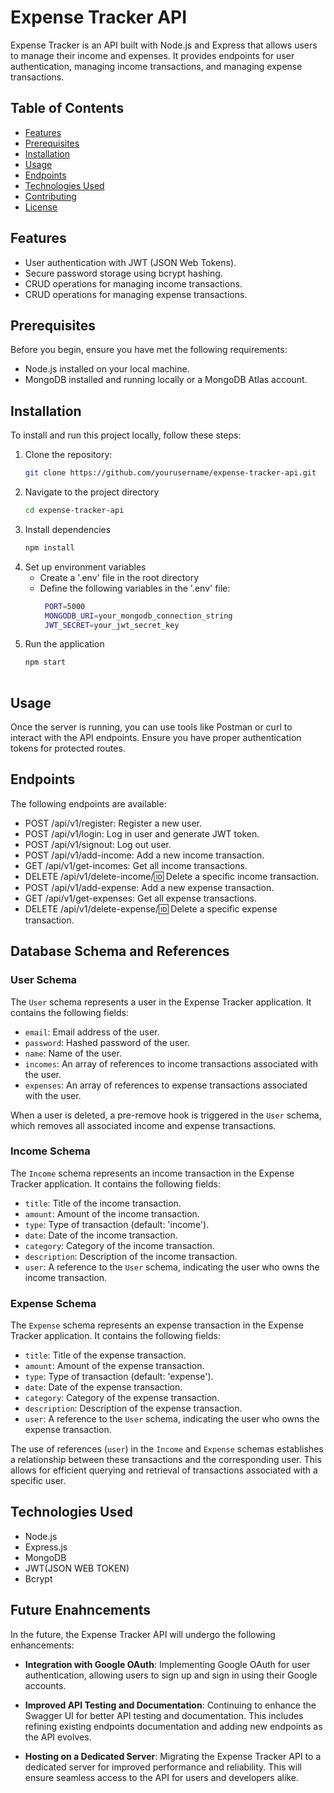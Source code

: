 # Expense Tracker API

Expense Tracker is an API built with Node.js and Express that allows users to manage their income and expenses. It provides endpoints for user authentication, managing income transactions, and managing expense transactions.

## Table of Contents

- [Features](#features)
- [Prerequisites](#prerequisites)
- [Installation](#installation)
- [Usage](#usage)
- [Endpoints](#endpoints)
- [Technologies Used](#technologies-used)
- [Contributing](#contributing)
- [License](#license)

## Features

- User authentication with JWT (JSON Web Tokens).
- Secure password storage using bcrypt hashing.
- CRUD operations for managing income transactions.
- CRUD operations for managing expense transactions.

## Prerequisites

Before you begin, ensure you have met the following requirements:

- Node.js installed on your local machine.
- MongoDB installed and running locally or a MongoDB Atlas account.

## Installation

To install and run this project locally, follow these steps:

1. Clone the repository:
   ```bash
   git clone https://github.com/yourusername/expense-tracker-api.git
2. Navigate to the project directory
   ```bash
   cd expense-tracker-api
3. Install dependencies
   ```bash
   npm install
4. Set up environment variables
   - Create a '.env' file in the root directory
   - Define the following variables in the '.env' file:
     ```bash
      PORT=5000
      MONGODB_URI=your_mongodb_connection_string
      JWT_SECRET=your_jwt_secret_key
5. Run the application
   ```bash
   npm start
 
 ## Usage
 Once the server is running, you can use tools like Postman or curl to interact with the API endpoints. Ensure 
 you have proper authentication tokens for protected routes.

 ## Endpoints
 The following endpoints are available:
 - POST /api/v1/register: Register a new user.
 - POST /api/v1/login: Log in user and generate JWT token.
 - POST /api/v1/signout: Log out user.
 - POST /api/v1/add-income: Add a new income transaction.
 - GET /api/v1/get-incomes: Get all income transactions.
 - DELETE /api/v1/delete-income/:id: Delete a specific income transaction.
 - POST /api/v1/add-expense: Add a new expense transaction.
 - GET /api/v1/get-expenses: Get all expense transactions.
 - DELETE /api/v1/delete-expense/:id: Delete a specific expense transaction.

## Database Schema and References

### User Schema

The `User` schema represents a user in the Expense Tracker application. It contains the following fields:

- `email`: Email address of the user.
- `password`: Hashed password of the user.
- `name`: Name of the user.
- `incomes`: An array of references to income transactions associated with the user.
- `expenses`: An array of references to expense transactions associated with the user.

When a user is deleted, a pre-remove hook is triggered in the `User` schema, which removes all associated income and expense transactions.

### Income Schema

The `Income` schema represents an income transaction in the Expense Tracker application. It contains the following fields:

- `title`: Title of the income transaction.
- `amount`: Amount of the income transaction.
- `type`: Type of transaction (default: 'income').
- `date`: Date of the income transaction.
- `category`: Category of the income transaction.
- `description`: Description of the income transaction.
- `user`: A reference to the `User` schema, indicating the user who owns the income transaction.

### Expense Schema

The `Expense` schema represents an expense transaction in the Expense Tracker application. It contains the following fields:

- `title`: Title of the expense transaction.
- `amount`: Amount of the expense transaction.
- `type`: Type of transaction (default: 'expense').
- `date`: Date of the expense transaction.
- `category`: Category of the expense transaction.
- `description`: Description of the expense transaction.
- `user`: A reference to the `User` schema, indicating the user who owns the expense transaction.

The use of references (`user`) in the `Income` and `Expense` schemas establishes a relationship between these transactions and the corresponding user. This allows for efficient querying and retrieval of transactions associated with a specific user.


## Technologies Used
- Node.js
- Express.js
- MongoDB
- JWT(JSON WEB TOKEN)
- Bcrypt
## Future Enahncements
In the future, the Expense Tracker API will undergo the following enhancements:

- **Integration with Google OAuth**: Implementing Google OAuth for user authentication, allowing users to sign up  and sign in using their Google accounts.

- **Improved API Testing and Documentation**: Continuing to enhance the Swagger UI for better API testing and 
  documentation. This includes refining existing endpoints documentation and adding new endpoints as the API 
  evolves.

- **Hosting on a Dedicated Server**: Migrating the Expense Tracker API to a dedicated server for improved performance and reliability. This will ensure seamless access to the API for users and developers alike.
 




    
